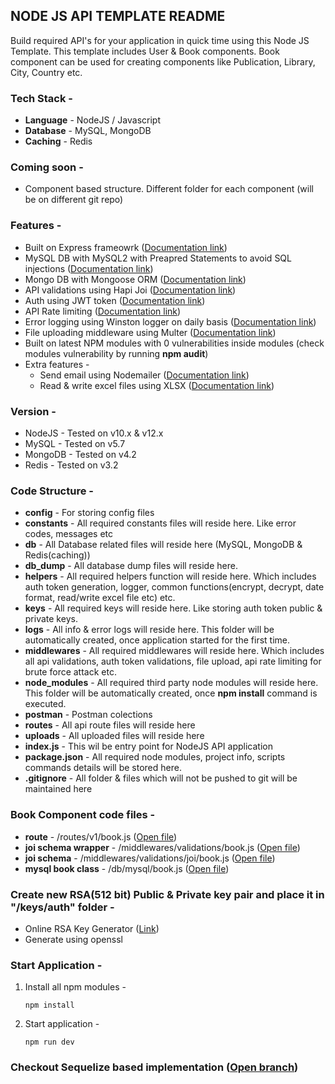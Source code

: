 ## NODE JS API TEMPLATE README
Build required API's for your application in quick time using this Node JS Template. This template includes User & Book components. Book component can be used for creating components like Publication, Library, City, Country etc.

### Tech Stack - 
* **Language** - NodeJS / Javascript
* **Database** - MySQL, MongoDB
* **Caching** - Redis

### Coming soon - 
* Component based structure. Different folder for each component (will be on different git repo)

### Features - 
* Built on Express frameowrk ([Documentation link](https://expressjs.com/))
* MySQL DB with MySQL2 with Preapred Statements to avoid SQL injections ([Documentation link](https://www.npmjs.com/package/mysql2))
* Mongo DB with Mongoose ORM ([Documentation link](https://mongoosejs.com/))
* API validations using Hapi Joi ([Documentation link](https://hapi.dev/module/joi/))
* Auth using JWT token ([Documentation link](https://www.npmjs.com/package/jsonwebtoken))
* API Rate limiting ([Documentation link](https://www.npmjs.com/package/rate-limiter-flexible))
* Error logging using Winston logger on daily basis ([Documentation link](https://www.npmjs.com/package/winston))
* File uploading middleware using Multer ([Documentation link](https://www.npmjs.com/package/multer))
* Built on latest NPM modules with 0 vulnerabilities inside modules (check modules vulnerability by running **npm audit**)
* Extra features - 
  - Send email using Nodemailer ([Documentation link](https://nodemailer.com/))
  - Read & write excel files using XLSX ([Documentation link](https://www.npmjs.com/package/xlsx))

### Version - 
* NodeJS - Tested on v10.x & v12.x
* MySQL - Tested on v5.7
* MongoDB - Tested on v4.2
* Redis - Tested on v3.2

### Code Structure - 
* **config** - For storing config files
* **constants** - All required constants files will reside here. Like error codes, messages etc
* **db** - All Database related files will reside here (MySQL, MongoDB & Redis(caching))
* **db_dump** - All database dump files will reside here. 
* **helpers** - All required helpers function will reside here. Which includes auth token generation, logger, common functions(encrypt, decrypt, date format, read/write excel file etc) etc.
* **keys** - All required keys will reside here. Like storing auth token public & private keys.
* **logs** - All info & error logs will reside here. This folder will be automatically created, once application started for the first time.
* **middlewares** - All required middlewares will reside here. Which includes all api validations, auth token validations, file upload, api rate limiting for brute force attack etc.
* **node_modules** - All required third party node modules will reside here. This folder will be automatically created, once **npm install** command is executed.
* **postman** - Postman colections
* **routes** - All api route files will reside here
* **uploads** - All uploaded files will reside here
* **index.js** - This wil be entry point for NodeJS API application
* **package.json** - All required node modules, project info, scripts commands details will be stored here.
* **.gitignore** - All folder & files which will not be pushed to git will be maintained here

### Book Component code files -
* **route** - /routes/v1/book.js ([Open file](/routes/v1/book.js))
* **joi schema wrapper** - /middlewares/validations/book.js ([Open file](/middlewares/validations/book.js))
* **joi schema** - /middlewares/validations/joi/book.js ([Open file](/middlewares/validations/joi/book.js))
* **mysql book class** - /db/mysql/book.js ([Open file](/db/mysql/book.js))

### Create new RSA(512 bit) Public & Private key pair and place it in "/keys/auth" folder -
* Online RSA Key Generator ([Link](https://travistidwell.com/jsencrypt/demo/))
* Generate using openssl

### Start Application -
1. Install all npm modules -
    ```
    npm install
    ```
2. Start application -
    ```
    npm run dev
    ```

### Checkout Sequelize based implementation ([Open branch](../../tree/master))